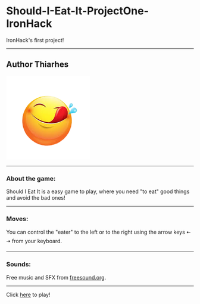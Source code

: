 # Should-I-Eat-It-ProjectOne-IronHack

IronHack's first project!

---

## Author Thiarhes

![](./img/delicious.png)

---

### About the game:

Should I Eat It is a easy game to play, where you need "to eat" good things and avoid the bad ones!

---

### Moves:

You can control the "eater" to the left or to the right using the arrow keys 🠄 🠆 from your keyboard.

---

### Sounds:

Free music and SFX from [freesound.org](https://freesound.org).

---

Click [here](https://thiarhes.github.io/Should-I-Eat-It-ProjectOne/) to play!
